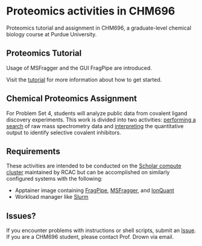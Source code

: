 # Proteomics activities in CHM696

Proteomics tutorial and assignment in CHM696, a graduate-level chemical biology course at Purdue University. 

## Proteomics Tutorial

Usage of MSFragger and the GUI FragPipe are introduced.

Visit the [tutorial](01_proteomics_tutorial.md) for more information about how to get started.

## Chemical Proteomics Assignment

For Problem Set 4, students will analyze public data from covalent ligand discovery experiments. This work is divided into two activities: [performing a search](02_search_profiling_data.md) of raw mass spectrometry data and [interpreting](03_interpret_search.md) the quantitative output to identify selective covalent inhibitors.

## Requirements

These activities are intended to be conducted on the [Scholar compute cluster](https://www.rcac.purdue.edu/compute/scholar) maintained by RCAC but can be accomplished on similarly configured systems with the following:

- Apptainer image containing [FragPipe](https://fragpipe.nesvilab.org/), [MSFragger](https://msfragger.nesvilab.org/), and [IonQuant](https://ionquant.nesvilab.org/)
- Workload manager like [Slurm](https://slurm.schedmd.com/documentation.html)

## Issues?

If you encounter problems with instructions or shell scripts, submit an [Issue](https://github.com/bdrown/chm696-docking/issues). If you are a CHM696 student, please contact Prof. Drown via email.
